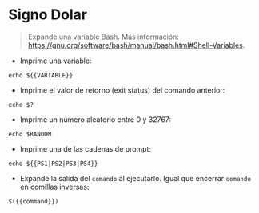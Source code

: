 # Signo Dolar 

> Expande una variable Bash.
> Más información: <https://gnu.org/software/bash/manual/bash.html#Shell-Variables>.

- Imprime una variable:

`echo ${{VARIABLE}}`

- Imprime el valor de retorno (exit status) del comando anterior:

`echo $?`

- Imprime un número aleatorio entre 0 y 32767:

`echo $RANDOM`

- Imprime una de las cadenas de prompt:

`echo ${{PS1|PS2|PS3|PS4}}`

- Expande la salida del `comando` al ejecutarlo. Igual que encerrar `comando` en comillas inversas:

`$({{command}})`
